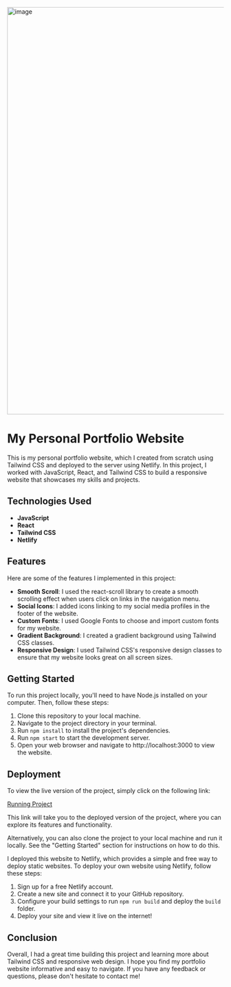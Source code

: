 <img width="947" alt="image" src="https://user-images.githubusercontent.com/113218159/224512803-5ba37b55-3867-4db3-88b9-fa57f0e52c4b.png">


# My Personal Portfolio Website

This is my personal portfolio website, which I created from scratch using Tailwind CSS and deployed to the server using Netlify. In this project, I worked with JavaScript, React, and Tailwind CSS to build a responsive website that showcases my skills and projects.

## Technologies Used

- **JavaScript**
- **React**
- **Tailwind CSS**
- **Netlify**

## Features

Here are some of the features I implemented in this project:

- **Smooth Scroll**: I used the react-scroll library to create a smooth scrolling effect when users click on links in the navigation menu.
- **Social Icons**: I added icons linking to my social media profiles in the footer of the website.
- **Custom Fonts**: I used Google Fonts to choose and import custom fonts for my website.
- **Gradient Background**: I created a gradient background using Tailwind CSS classes.
- **Responsive Design**: I used Tailwind CSS's responsive design classes to ensure that my website looks great on all screen sizes.

## Getting Started

To run this project locally, you'll need to have Node.js installed on your computer. Then, follow these steps:

1. Clone this repository to your local machine.
2. Navigate to the project directory in your terminal.
3. Run `npm install` to install the project's dependencies.
4. Run `npm start` to start the development server.
5. Open your web browser and navigate to http://localhost:3000 to view the website.

## Deployment

To view the live version of the project, simply click on the following link: 

[Running Project](https://shimmering-pixie-ac3f24.netlify.app/) 
 
This link will take you to the deployed version of the project, where you can explore its features and functionality.

Alternatively, you can also clone the project to your local machine and run it locally. See the "Getting Started" section for instructions on how to do this.



I deployed this website to Netlify, which provides a simple and free way to deploy static websites. To deploy your own website using Netlify, follow these steps:

1. Sign up for a free Netlify account.
2. Create a new site and connect it to your GitHub repository.
3. Configure your build settings to run `npm run build` and deploy the `build` folder.
4. Deploy your site and view it live on the internet!

## Conclusion

Overall, I had a great time building this project and learning more about Tailwind CSS and responsive web design. I hope you find my portfolio website informative and easy to navigate. If you have any feedback or questions, please don't hesitate to contact me!
